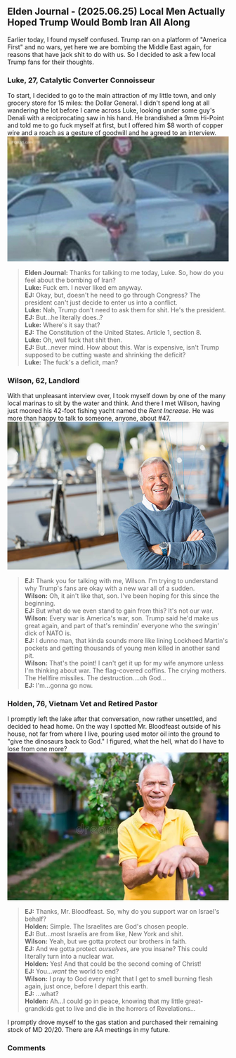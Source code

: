 ## Elden Journal - (2025.06.25) Local Men Actually Hoped Trump Would Bomb Iran All Along
Earlier today, I found myself confused. Trump ran on a platform of "America
First" and no wars, yet here we are bombing the Middle East again, for reasons
that have jack shit to do with us. So I decided to ask a few local Trump fans
for their thoughts.

### Luke, 27, Catalytic Converter Connoisseur
To start, I decided to go to the main attraction of my little town, and only
grocery store for 15 miles: the Dollar General. I didn't spend long at all
wandering the lot before I came across Luke, looking under some guy's Denali
with a reciprocating saw in his hand. He brandished a 9mm Hi-Point and told me
to go fuck myself at first, but I offered him $8 worth of copper wire and a
roach as a gesture of goodwill and he agreed to an interview.
![Luke](/img/stock/cc-thief.jpg)
>**Elden Journal:** Thanks for talking to me today, Luke. So, how do you feel
about the bombing of Iran? </br>
**Luke:** Fuck em. I never liked em anyway. </br>
**EJ:** Okay, but, doesn't he need to go through Congress? The president can't
just decide to enter us into a conflict. </br>
**Luke:** Nah, Trump don't need to ask them for shit. He's the president. </br>
**EJ:** But...he literally does..? </br>
**Luke:** Where's it say that? </br>
**EJ:** The Constitution of the United States. Article 1, section 8. </br>
**Luke:** Oh, well fuck that shit then. </br>
**EJ:** But...never mind. How about this. War is expensive, isn't Trump
supposed to be cutting waste and shrinking the deficit? </br>
**Luke:** The fuck's a deficit, man? </br>

### Wilson, 62, Landlord
With that unpleasant interview over, I took myself down by one of the many
local marinas to sit by the water and think. And there I met Wilson, having
just moored his 42-foot fishing yacht named the *Rent Increase.* He was more
than happy to talk to someone, anyone, about #47.
![Wilson](/img/stock/old-guy-yacht.jpg)
>**EJ:** Thank you for talking with me, Wilson. I'm trying to understand why
Trump's fans are okay with a new war all of a sudden. </br>
**Wilson:** Oh, it ain't like that, son. I've been hoping for this since the
beginning. </br>
**EJ:** But what do we even stand to gain from this? It's not our war. </br>
**Wilson:** Every war is America's war, son. Trump said he'd make us great
again, and part of that's remindin' everyone who the swingin' dick of NATO is. </br>
**EJ:** I dunno man, that kinda sounds more like lining Lockheed Martin's
pockets and getting thousands of young men killed in another sand pit. </br>
**Wilson:** That's the point! I can't get it up for my wife anymore unless I'm
thinking about war. The flag-covered coffins. The crying mothers. The Hellfire
missiles. The destruction....oh God... </br>
**EJ:** I'm...gonna go now.

### Holden, 76, Vietnam Vet and Retired Pastor
I promptly left the lake after that conversation, now rather unsettled, and
decided to head home. On the way I spotted Mr. Bloodfeast outside of his house,
not far from where I live, pouring used motor oil into the ground to "give the
dinosaurs back to God." I figured, what the hell, what do I have to lose from
one more?
![Holden](/img/stock/old-guy-outside.jpg)
>**EJ:** Thanks, Mr. Bloodfeast. So, why do you support war on Israel's behalf? </br>
**Holden:** Simple. The Israelites are God's chosen people. </br>
**EJ:** But...most Israelis are from like, New York and shit. </br>
**Wilson:** Yeah, but we gotta protect our brothers in faith. </br>
**EJ:** And we gotta protect *ourselves*, are you insane? This could literally
turn into a nuclear war. </br>
**Holden:** Yes! And that could be the second coming of Christ! </br>
**EJ:** You...*want* the world to end? </br>
**Wilson:** I pray to God every night that I get to smell burning flesh again,
just once, before I depart this earth. </br>
**EJ:** ...what? </br>
**Holden:** Ah...I could go in peace, knowing that my little great-grandkids
get to live and die in the horrors of Revelations...

I promptly drove myself to the gas station and purchased their remaining stock
of MD 20/20. There are AA meetings in my future.

### Comments
